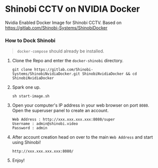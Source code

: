 # Shinobi CCTV on NVIDIA Docker

Nvidia Enabled Docker Image for Shinobi CCTV. Based on https://gitlab.com/Shinobi-Systems/ShinobiDocker

### How to Dock Shinobi

>  `docker-compose` should already be installed.

1. Clone the Repo and enter the `docker-shinobi` directory.
    ```
    git clone https://gitlab.com/Shinobi-Systems/ShinobiNvidiaDocker.git ShinobiNvidiaDocker && cd ShinobiNvidiaDocker
    ```

2. Spark one up.
    ```
    sh start-image.sh
    ```
    
3. Open your computer's IP address in your web browser on port `8080`. Open the superuser panel to create an account.
    ```
    Web Address : http://xxx.xxx.xxx.xxx:8080/super
    Username : admin@shinobi.video
    Password : admin
    ```

3. After account creation head on over to the main `Web Address` and start using Shinobi!
    ```
    http://xxx.xxx.xxx.xxx:8080/
    ```    
4. Enjoy!